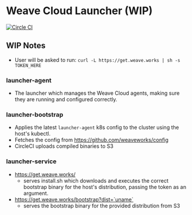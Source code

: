 # Weave Cloud Launcher (WIP)

[![Circle CI](https://circleci.com/gh/weaveworks/launcher/tree/master.svg?style=shield)](https://circleci.com/gh/weaveworks/launcher/tree/master)

## WIP Notes

- User will be asked to run: `curl -L https://get.weave.works | sh -s TOKEN_HERE`

### launcher-agent

- The launcher which manages the Weave Cloud agents, making sure they are running and configured correctly.

### launcher-bootstrap

- Applies the latest `launcher-agent` k8s config to the cluster using the host's kubectl.
- Fetches the config from https://github.com/weaveworks/config
- CircleCI uploads compiled binaries to S3

### launcher-service

- https://get.weave.works/
  - serves install.sh which downloads and executes the correct bootstrap binary
    for the host's distribution, passing the token as an argument.
- https://get.weave.works/bootstrap?dist=`uname`
  - serves the bootstrap binary for the provided distribution from S3
